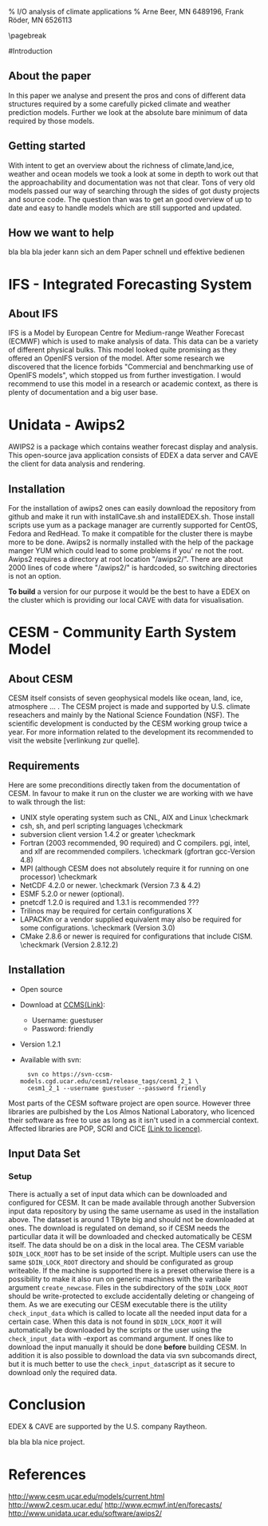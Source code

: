 % I/O analysis of climate applications 
% Arne Beer, MN 6489196, Frank Röder, MN 6526113

\pagebreak

#Introduction
## About the paper

In this paper we analyse and present the pros and cons of different data structures required by a some carefully picked climate and weather prediction models.
Further we look at the absolute bare minimum of data required by those models.

## Getting started
With intent to get an overview about the richness of climate,land,ice, weather and ocean models we took a look at some in depth to work out that the approachability and documentation was not that clear.
Tons of very old models passed our way of searching through the sides of got dusty projects and source code. The question than was to get an good overview of up to date and easy to handle models which are still supported and updated.

## How we want to help
bla bla bla jeder kann sich an dem Paper schnell und effektive bedienen

# IFS - Integrated Forecasting System

## About IFS
IFS is a Model by European Centre for Medium-range Weather Forecast (ECMWF) which is used to make analysis of data. This data can be a variety of different physical bulks.
This model looked quite promising as they offered an OpenIFS version of the model.
After some research we discovered that the licence forbids "Commercial and benchmarking use of OpenIFS models", which stopped us from further investigation.
I would recommend to use this model in a research or academic context, as there is plenty of documentation and a big user base.


# Unidata - Awips2

AWIPS2 is a package which contains weather forecast display and analysis. This open-source java application consists of EDEX a data server and CAVE the client for data analysis and rendering. 

## Installation
For the installation of awips2 ones can easily download the repository from github and make it run with installCave.sh and installEDEX.sh. Those install scripts use yum as a package manager are currently supported for CentOS, Fedora and RedHead.
To make it compatible for the cluster there is maybe more to be done. Awips2 is normally installed with the help of the package manger YUM which could lead to some problems if you' re not the root. 
Awips2 requires a directory at root location "/awips2/". There are about 2000 lines of code where "/awips2/" is hardcoded, so switching directories is not an option.

**To build** a version for our purpose it would be the best to have a EDEX on the cluster which is providing our local CAVE with data for visualisation.

# CESM - Community Earth System Model

## About CESM
CESM itself consists of seven geophysical models like ocean, land, ice, atmosphere ... . The CESM project is made and supported by U.S. climate reseachers and mainly by the National Science Foundation (NSF).
The scientific development is conducted by the CESM working group twice a year. For more information related to the development its recommended to visit the website [verlinkung zur quelle].

## Requirements
Here are some preconditions directly taken from the documentation of CESM.
In favour to make it run on the cluster we are working with we have to walk through the list:

* UNIX style operating system such as CNL, AIX and Linux	\checkmark	
* csh, sh, and perl scripting languages		\checkmark	
* subversion client version 1.4.2 or greater	\checkmark	
* Fortran (2003 recommended, 90 required) and C compilers. pgi, intel, and xlf are recommended compilers.	\checkmark (gfortran gcc-Version 4.8)
* MPI (although CESM does not absolutely require it for running on one processor)	\checkmark
* NetCDF 4.2.0 or newer.	\checkmark (Version 7.3 & 4.2)
* ESMF 5.2.0 or newer (optional).
* pnetcdf 1.2.0 is required and 1.3.1 is recommended	??? 
* Trilinos may be required for certain configurations	X
* LAPACKm or a vendor supplied equivalent may also be required for some configurations.		\checkmark (Version 3.0)
* CMake 2.8.6 or newer is required for configurations that include CISM.	\checkmark (Version 2.8.12.2)

## Installation
- Open source
- Download at [CCMS(Link)](http://www.cesm.ucar.edu/models/cesm1.2/cesm/doc/usersguide/x290.html#download_ccsm_code):
    - Username: guestuser
    - Password: friendly
- Version 1.2.1
- Available with svn: 

        svn co https://svn-ccsm-models.cgd.ucar.edu/cesm1/release_tags/cesm1_2_1 \
        cesm1_2_1 --username guestuser --password friendly


Most parts of the CESM software project are open source. However three libraries are pulbished by the Los Almos National Laboratory, who licenced their software as free to use as long as it isn't used in a commercial context. Affected libraries are POP, SCRI and CICE [(Link to licence)](http://www.cesm.ucar.edu/management/UofCAcopyright.ccsm3.html).


## Input Data Set
### Setup
There is actually a set of input data which can be downloaded and configured for CESM. It can be made available through another Subversion input data repository by using the same username as used in the installation above.
The dataset is around 1 TByte big and should not be downloaded at ones. The download is regulated on demand, so if CESM needs the particullar data it will be downloaded and checked automatically be CESM itself. The data should be on a disk in the local area.
The CESM variable `$DIN_LOCK_ROOT` has to be set inside of the script. Multiple users can use the same `$DIN_LOCK_ROOT` directory and should be configurated as group writeable.
If the machine is supported there is a preset otherwise there is a possibility to make it also run on generic machines with the varibale argument `create_newcase`.
Files in the subdirectory of the `$DIN_LOCK_ROOT` should be write-protected to exclude accidentally deleting or changeing of them. 
As we are executing our CESM executable there is the utility `check_input_data` which is called to locate all the needed input data for a certain case. When this data is not found in `$DIN_LOCK_ROOT` it will automatically be downloaded by the scripts or the user using the `check_input_data` with -export as command argument.
If ones like to download the input manually it should be done __before__ building CESM. In addition it is also possible to download the data via svn subcomands direct, but it is much better to use the `check_input_data`script as it secure to download only the required data.

# Conclusion
EDEX & CAVE are supported by the U.S. company Raytheon.

bla bla bla nice project.

# References

http://www.cesm.ucar.edu/models/current.html
http://www2.cesm.ucar.edu/
http://www.ecmwf.int/en/forecasts/
http://www.unidata.ucar.edu/software/awips2/

